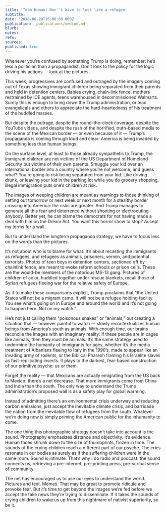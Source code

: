 ```yaml
---
title: 'Team Human: Don''t have to look like a refugee'
subtitle: 
date: '2018-06-20T16:00:00.000Z'
publication: _publications/medium.md
blurb: 
notes: 
refs: 
sources: 
published: true
---
```

Whenever you’re confused by something Trump is doing, remember: he’s less a politician than a propagandist. Don’t look to the policy for the logic driving his actions — look at the pictures.

This week, progressives are confused and outraged by the imagery coming out of Texas showing immigrant children being separated from their parents and held in detention centers. Babies crying, chain-link fence, mothers restrained by ICE agents, teens warehoused in decommissioned Walmarts. Surely this is enough to bring down the Trump administration, or lead evangelicals and others to appreciate the hard-heartedness of his treatment of the huddled masses.

But despite the outrage, despite the round-the-clock coverage, despite the YouTube videos, and despite the rush of the horrified, truth-based media to the scene of the Mexican border — or even because of it — Trump’s propaganda is coming through loud and clear: America is being invaded by something less than human beings.

On the surface level, at least to those already sympathetic to Trump, the immigrant children are not victims of the US Department of Homeland Security but victims of their own parents. Smuggle your kid over an international border into a country where you’re not welcome, and guess what? You’re going to risk being separated from your kid. Like driving drunk, or leaving your kid in the parking lot while you do grocery shopping, illegal immigration puts one’s children at risk.

The images of weeping children are meant as warnings to those thinking of setting out tomorrow or next week or next month for a stealthy border crossing into America: the risks are greater. And Trump manages to generate all this fear and deterrence without shooting or electrocuting anybody. Better yet, he can blame the democrats for not having made a deal with him on the Dream Act. You want this horror show to stop? Accept my terms for a wall.

But to understand the longterm propaganda strategy, we have to focus less on the words than the pictures.

It’s not about who is to blame for what. It’s about recasting the immigrants as refugees, and refugees as animals, prisoners, vermin, and potential terrorists. Photos of teen boys in detention centers, sectioned off by chainlink fence, are meant to evoke reform schools or prison cells. These are the would-be members of the notorious MS-13 gang. Pictures of children of color, huddled together under rescue blankets, recall those of Syrian refugees fleeing war for the relative safety of Europe.

As if to make these comparisons explicit, Trump proclaims that “the United States will not be a migrant camp. It will not be a refugee holding facility. You see what’s going on in Europe and around the world and it’s not going to happen here. Not on my watch.”

He’s not just calling them “poisonous snakes” or “animals,” but creating a situation that — however painful to watch — slowly recontextualizes human beings from America’s south as animals. With enough time, our brains reconcile the images with an imaginary reality: if these people are in cages like animals, then they must be animals. It’s the same strategy used to undermine the humanity of immigrants for ages, whether it’s the media treatment of Albanians fleeing to Italy in the 1990’s, made to appear like an invading army of rodents, or the Biblical Pharaoh framing his Israelite slaves as fast-replicating insects. It plays to the darkest, fear-based construction of our primitive psyche: us or them.

Forget the reality — that Mexicans are actually emigrating from the US back to Mexico: there’s a net decrease. That more immigrants come from China and India than the south. The only way to understand the Trump administration’s proposed wall is as a safety play for global warming. 

Instead of admitting there’s an environmental crisis underway and reducing carbon emissions, just accept the inevitable climate crisis, and barricade the nation from the inevitable flow of refugees from the south. Whatever we’re doing now is simply priming the American public for the inhumanity to come.

The one thing this photographic strategy doesn’t take into account is the sound. Photography emphasizes distance and objectivity. It’s evidence. Human faces shrunk down to the size of thumbprints, frozen in time. The sounds of the crying children reach a different part of our psyche. The cries resonate in our bodies as surely as if the suffering children were in the same room. Sound is intimate. That’s why I do radio and podcast: the sound connects us, retrieving a pre-internet, pre-printing press, pre-scribal sense of community.

The net has encouraged us to use our eyes to understand the world. Pictures and text. Memes. That may be great to promote ridicule and provoke fear. But it’s time to get beyond the images we’re fed before we accept the fake news they’re trying to disseminate. If it takes the sounds of crying children to wake us up from this nightmare of nativist superiority, so be it.
